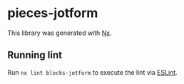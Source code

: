 # pieces-jotform

This library was generated with [Nx](https://nx.dev).

## Running lint

Run `nx lint blocks-jotform` to execute the lint via [ESLint](https://eslint.org/).
